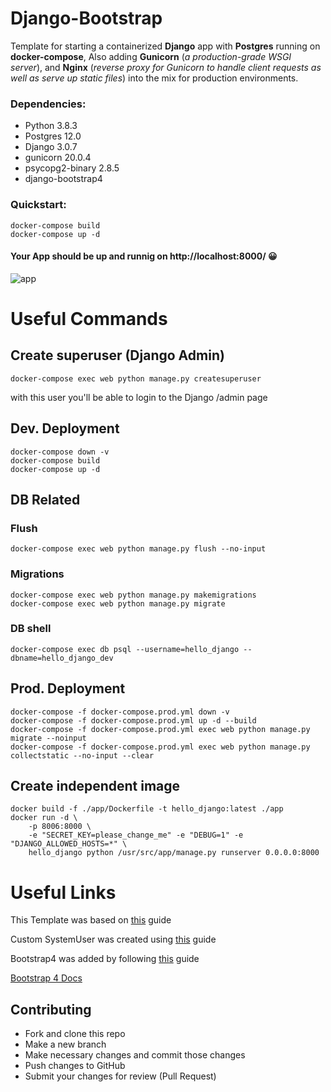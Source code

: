 # Django-Bootstrap

Template for starting a containerized **Django** app with **Postgres** running on **docker-compose**, Also adding **Gunicorn** (_a production-grade WSGI server_), and **Nginx** (_reverse proxy for Gunicorn to handle client requests as well as serve up static files_) into the mix for production environments.

### Dependencies:
- Python 3.8.3
- Postgres 12.0
- Django 3.0.7
- gunicorn 20.0.4
- psycopg2-binary 2.8.5
- django-bootstrap4

### Quickstart:
    docker-compose build
    docker-compose up -d
#### Your App should be up and runnig on http://localhost:8000/ 😀
![app](https://raw.githubusercontent.com/dedarritchon/Django-Bootstrap/main/app.png)
# Useful Commands
## Create superuser (Django Admin)
    docker-compose exec web python manage.py createsuperuser

with this user you'll be able to login to the Django /admin page  
## Dev. Deployment
    docker-compose down -v
    docker-compose build
    docker-compose up -d

## DB Related
### Flush
    docker-compose exec web python manage.py flush --no-input
### Migrations
    docker-compose exec web python manage.py makemigrations
    docker-compose exec web python manage.py migrate
### DB shell
    docker-compose exec db psql --username=hello_django --dbname=hello_django_dev

## Prod. Deployment
    docker-compose -f docker-compose.prod.yml down -v
    docker-compose -f docker-compose.prod.yml up -d --build
    docker-compose -f docker-compose.prod.yml exec web python manage.py migrate --noinput
    docker-compose -f docker-compose.prod.yml exec web python manage.py collectstatic --no-input --clear

## Create independent image
    docker build -f ./app/Dockerfile -t hello_django:latest ./app
    docker run -d \
        -p 8006:8000 \
        -e "SECRET_KEY=please_change_me" -e "DEBUG=1" -e "DJANGO_ALLOWED_HOSTS=*" \
        hello_django python /usr/src/app/manage.py runserver 0.0.0.0:8000
      
# Useful Links
This Template was based on [this](https://testdriven.io/blog/dockerizing-django-with-postgres-gunicorn-and-nginx/) guide

Custom SystemUser was created using [this](https://testdriven.io/blog/django-custom-user-model/) guide

Bootstrap4 was added by following [this](https://blog.nubecolectiva.com/como-integrar-django-y-bootstrap-4/) guide

[Bootstrap 4 Docs](https://getbootstrap.com/docs/4.0/components)

## Contributing
- Fork and clone this repo
- Make a new branch
- Make necessary changes and commit those changes
- Push changes to GitHub
- Submit your changes for review (Pull Request)
